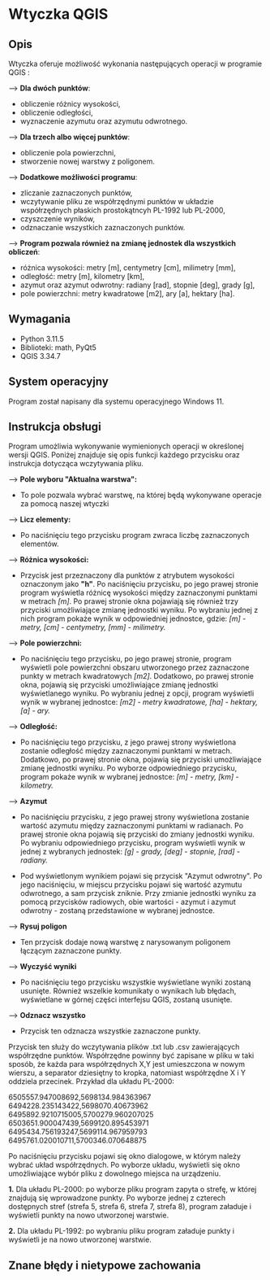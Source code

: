 # Wtyczka QGIS
## Opis
Wtyczka oferuje możliwość wykonania następujących operacji w programie QGIS :

--> **Dla dwóch punktów**:
- obliczenie różnicy wysokości,
- obliczenie odległości,
- wyznaczenie azymutu oraz azymutu odwrotnego.

--> **Dla trzech albo więcej punktów**:
- obliczenie pola powierzchni,
- stworzenie nowej warstwy z poligonem.

--> **Dodatkowe możliwości programu**:
- zliczanie zaznaczonych punktów,
- wczytywanie pliku ze współrzędnymi punktów w układzie współrzędnych płaskich prostokątncyh PL-1992 lub PL-2000,
- czyszczenie wyników,
- odznaczanie wszystkich zaznaczonych punktów.

--> **Program pozwala również na zmianę jednostek dla wszystkich obliczeń**:
- różnica wysokości: metry [m], centymetry [cm], milimetry [mm],
- odległość: metry [m], kilometry [km],
- azymut oraz azymut odwrotny: radiany [rad], stopnie [deg], grady [g],
- pole powierzchni: metry kwadratowe [m2], ary [a], hektary [ha].


## Wymagania
- Python 3.11.5
- Biblioteki: math, PyQt5
- QGIS 3.34.7

## System operacyjny
Program został napisany dla systemu operacyjnego Windows 11.

## Instrukcja obsługi
Program umożliwia wykonywanie wymienionych operacji w określonej wersji QGIS. 
Poniżej znajduje się opis funkcji każdego przycisku oraz instrukcja dotycząca wczytywania pliku.

--> **Pole wyboru "Aktualna warstwa":**
- To pole pozwala wybrać warstwę, na której będą wykonywane operacje za pomocą naszej wtyczki

--> **Licz elementy:**
- Po naciśnięciu tego przycisku program zwraca liczbę zaznaczonych elementów.

--> **Różnica wysokości:**
- Przycisk jest przeznaczony dla punktów z atrybutem wysokości oznaczonym jako **"h"**. Po naciśnięciu przycisku, po jego prawej stronie program wyświetla różnicę wysokości między zaznaczonymi punktami w metrach *[m]*. Po prawej stronie okna pojawiają się również trzy przyciski umożliwiające zmianę jednostki wyniku. Po wybraniu jednej z nich program pokaże wynik w odpowiedniej jednostce, gdzie: *[m] - metry, [cm] - centymetry, [mm] - milimetry.*

--> **Pole powierzchni:**
- Po naciśnięciu tego przycisku, po jego prawej stronie, program wyświetli pole powierzchni obszaru utworzonego przez zaznaczone punkty w metrach kwadratowych *[m2]*. Dodatkowo, po prawej stronie okna, pojawią się przyciski umożliwiające zmianę jednostki wyświetlanego wyniku. Po wybraniu jednej z opcji, program wyświetli wynik w wybranej jednostce: *[m2] - metry kwadratowe, [ha] - hektary, [a] - ary.*

--> **Odległość:**
- Po naciśnięciu tego przycisku, z jego prawej strony wyświetlona zostanie odległość między zaznaczonymi punktami w metrach. Dodatkowo, po prawej stronie okna, pojawią się przyciski umożliwiające zmianę jednostki wyniku. Po wyborze odpowiedniego przycisku, program pokaże wynik w wybranej jednostce: *[m] - metry, [km] - kilometry.*

--> **Azymut**
- Po naciśnięciu przycisku, z jego prawej strony wyświetlona zostanie wartość azymutu między zaznaczonymi punktami w radianach. Po prawej stronie okna pojawią się przyciski do zmiany jednostki wyniku. Po wybraniu odpowiedniego przycisku, program wyświetli wynik w jednej z wybranych jednostek: *[g] - grady, [deg] - stopnie, [rad] - radiany.*

- Pod wyświetlonym wynikiem pojawi się przycisk "Azymut odwrotny". Po jego naciśnięciu, w miejscu przycisku pojawi się wartość azymutu odwrotnego, a sam przycisk zniknie. Przy zmianie jednostki wyniku za pomocą przycisków radiowych, obie wartości - azymut i azymut odwrotny - zostaną przedstawione w wybranej jednostce.

--> **Rysuj poligon**
- Ten przycisk dodaje nową warstwę z narysowanym poligonem łączącym zaznaczone punkty.

--> **Wyczyść wyniki**
- Po naciśnięciu tego przycisku wszystkie wyświetlane wyniki zostaną usunięte. Również wszelkie komunikaty o wynikach lub błędach, wyświetlane w górnej części interfejsu QGIS, zostaną usunięte.

--> **Odznacz wszystko**
- Przycisk ten odznacza wszystkie zaznaczone punkty.

Przycisk ten służy do wczytywania plików .txt lub .csv zawierających współrzędne punktów. Współrzędne powinny być zapisane w pliku w taki sposób, że każda para współrzędnych X,Y jest umieszczona w nowym wierszu, a separator dziesiętny to kropka, natomiast współrzędne X i Y oddziela przecinek. Przykład dla układu PL-2000:

6505557.947008692,5698134.984363967
6494228.235143422,5698070.40673962
6495892.9210715005,5700279.960207025
6503651.900047439,5699120.895453971
6495434.756193247,5699114.967959793
6495761.020010711,5700346.070648875

Po naciśnięciu przycisku pojawi się okno dialogowe, w którym należy wybrać układ współrzędnych. Po wyborze układu, wyświetli się okno umożliwiające wybór pliku z dowolnego miejsca na urządzeniu. 

**1.** Dla układu PL-2000: po wyborze pliku program zapyta o strefę, w której znajdują się wprowadzone punkty. Po wyborze jednej z czterech dostępnych stref (strefa 5, strefa 6, strefa 7, strefa 8), program załaduje i wyświetli punkty na nowo utworzonej warstwie.

**2.** Dla układu PL-1992: po wybraniu pliku program załaduje punkty i wyświetli je na nowo utworzonej warstwie. 


## Znane błędy i nietypowe zachowania
